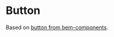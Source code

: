 # Button

Based on [button from bem-components](https://github.com/bem/bem-components/blob/v2/common.blocks/button/button.en.md).
